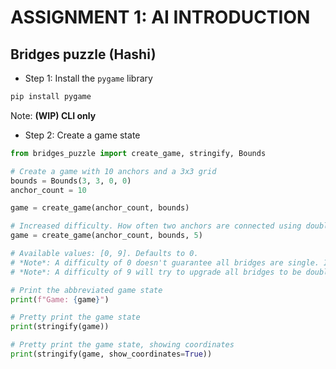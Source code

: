 # ASSIGNMENT 1: AI INTRODUCTION

## Bridges puzzle (Hashi)

- Step 1: Install the `pygame` library

```bash
pip install pygame
```

Note: **(WIP) CLI only**

- Step 2: Create a game state

```python
from bridges_puzzle import create_game, stringify, Bounds

# Create a game with 10 anchors and a 3x3 grid
bounds = Bounds(3, 3, 0, 0)
anchor_count = 10

game = create_game(anchor_count, bounds)

# Increased difficulty. How often two anchors are connected using double bridges.
game = create_game(anchor_count, bounds, 5)

# Available values: [0, 9]. Defaults to 0.
# *Note*: A difficulty of 0 doesn't guarantee all bridges are single. It only suggests that the majority of bridges are single.
# *Note*: A difficulty of 9 will try to upgrade all bridges to be double bridges.

# Print the abbreviated game state
print(f"Game: {game}")

# Pretty print the game state
print(stringify(game))

# Pretty print the game state, showing coordinates
print(stringify(game, show_coordinates=True))

```

